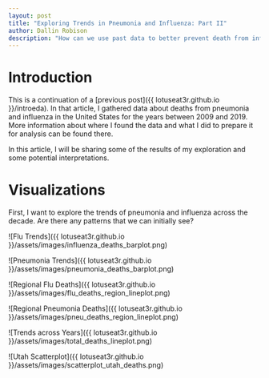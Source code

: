 ```yaml
---
layout: post
title: "Exploring Trends in Pneumonia and Influenza: Part II"
author: Dallin Robison
description: "How can we use past data to better prevent death from influenza and pneumonia?"
---
```


# Introduction

This is a continuation of a [previous post]({{ lotuseat3r.github.io }}/introeda). In that article, I gathered data about deaths from pneumonia and influenza in the United States for the years between 2009 and 2019. More information about where I found the data and what I did to prepare it for analysis can be found there. 

In this article, I will be sharing some of the results of my exploration and some potential interpretations.

# Visualizations

First, I want to explore the trends of pneumonia and influenza across the decade. Are there any patterns that we can initially see?

![Flu Trends]({{ lotuseat3r.github.io }}/assets/images/influenza_deaths_barplot.png)

![Pneumonia Trends]({{ lotuseat3r.github.io }}/assets/images/pneumonia_deaths_barplot.png)

![Regional Flu Deaths]({{ lotuseat3r.github.io }}/assets/images/flu_deaths_region_lineplot.png)

![Regional Pneumonia Deaths]({{ lotuseat3r.github.io }}/assets/images/pneu_deaths_region_lineplot.png)

![Trends across Years]({{ lotuseat3r.github.io }}/assets/images/total_deaths_lineplot.png)

![Utah Scatterplot]({{ lotuseat3r.github.io }}/assets/images/scatterplot_utah_deaths.png)